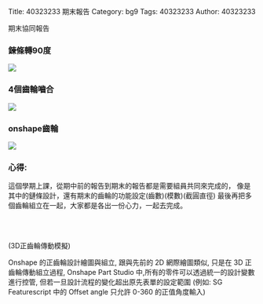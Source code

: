 Title: 40323233 期末報告 
Category: bg9 
Tags: 40323233
Author: 40323233

期末協同報告 
<!-- PELICAN_END_SUMMARY -->
<h3>鍊條轉90度</h3>
<img src="http://i.imgur.com/vG6xFgy.png"> 
<h3>4個齒輪嚙合</h3>
<img src="http://i.imgur.com/ZD8IQXa.png">  
<h3>onshape齒輪</h3>
<img src="http://i.imgur.com/pj9QuDz.png">  
<h3>心得:</h3>
<p>這個學期上課，從期中前的報告到期末的報告都是需要組員共同來完成的，
像是其中的鏈條設計，還有期末的齒輪的功能設定(齒數)(模數)(截圓直徑)
最後再把多個齒輪組立在一起，大家都是各出一份心力，一起去完成。</p>
</br>
</br>
<p>(3D正齒輪傳動模擬)</p>
<p>Onshape 的正齒輪設計繪圖與組立, 
跟與先前的 2D 網際繪圖類似, 只是在 3D 正齒輪傳動組立過程, Onshape Part Studio 中,所有的零件可以透過統一的設計變數進行控管, 但若一旦設計流程的變化超出原先表單的設定範圍 (例如: SG Featurescript 中的 Offset angle 只允許 0-360 的正值角度輸入)</p>